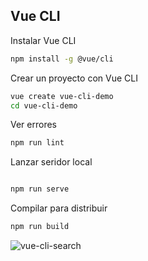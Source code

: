 ## Vue CLI

Instalar Vue CLI
```sh
npm install -g @vue/cli
```

Crear un proyecto con Vue CLI
```sh
vue create vue-cli-demo
cd vue-cli-demo
```

Ver errores
```sh
npm run lint
```

Lanzar seridor local
```sh

npm run serve
```

Compilar para distribuir
```sh
npm run build
```

![vue-cli-search](https://user-images.githubusercontent.com/35436943/42977211-47b08a16-8b9c-11e8-96e3-dc34cf6c1085.jpg)